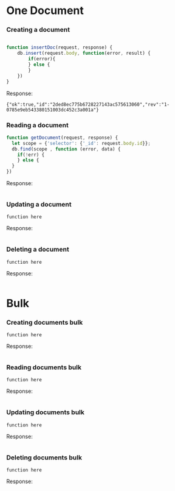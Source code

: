 
# One Document
### Creating a document
``` request = {"name": "Sil"}
```
```javascript
function insertDoc(request, response) {
    db.insert(request.body, function(error, result) {
        if(error){
        } else {
        }
    })
}
```
Response:
```
{"ok":true,"id":"2ded8ec775b6728227143ac575613060","rev":"1-0785e9eb543380151003dc452c3a001a"}
```
    
### Reading a document
```javascript
function getDocument(request, response) { 
  let scope = {'selector': {'_id': request.body.id}};
  db.find(scope , function (error, data) {
    if(!err) {
    } else {  
  }
})
```
Response:
```
```

### Updating a document

```
function here
```
Response:
```
```


### Deleting a document

```
function here
```
Response: 
```
```

# Bulk

### Creating documents bulk
```
function here
```

Response: 
``` 
```

### Reading documents bulk
```
function here
```
Response:
```
```

### Updating documents bulk
```
function here

```
Response:
```

```

### Deleting documents bulk
```
function here
```
Response:
```
```
